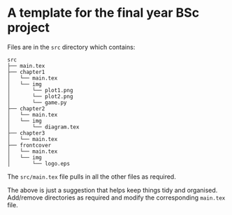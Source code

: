# A template for the final year BSc project

Files are in the `src` directory which contains:

    src
    ├── main.tex
    ├── chapter1
    │   └── main.tex
    │   └── img
    │       └── plot1.png
    │       └── plot2.png
    │       └── game.py
    ├── chapter2
    │   └── main.tex
    │   └── img
    │       └── diagram.tex
    ├── chapter3
    │   └── main.tex
    ├── frontcover
    │   └── main.tex
    │   └── img
    │       └── logo.eps

The `src/main.tex` file pulls in all the other files as required.

The above is just a suggestion that helps keep things tidy and organised.
Add/remove directories as required and modify the corresponding `main.tex` file.
